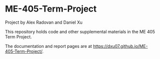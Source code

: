 # ME-405-Term-Project
Project by Alex Radovan and Daniel Xu

This repository holds code and other supplemental materials in the ME 405 Term Project.

The documentation and report pages are at <https://dxu07.github.io/ME-405-Term-Project/>.
